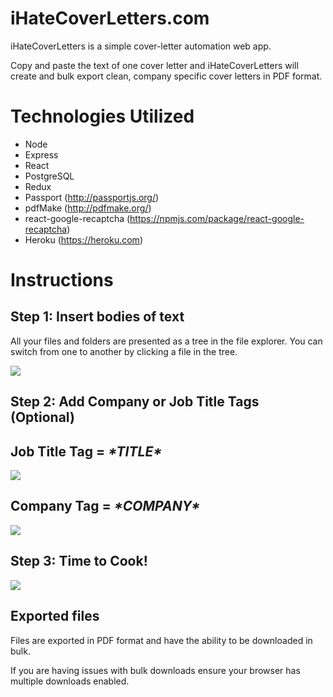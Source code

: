 # iHateCoverLetters.com

iHateCoverLetters is a simple cover-letter automation web app.

Copy and paste the text of one cover letter and iHateCoverLetters will create and bulk export clean, company specific cover letters in PDF format.

# Technologies Utilized

 - Node
 - Express
 - React
 - PostgreSQL
 - Redux
 - Passport (http://passportjs.org/)
 - pdfMake (http://pdfmake.org/)
 - react-google-recaptcha (https://npmjs.com/package/react-google-recaptcha)
 - Heroku (https://heroku.com)

# Instructions
## Step 1: Insert bodies of text

All your files and folders are presented as a tree in the file explorer. You can switch from one to another by clicking a file in the tree.

![](http://www.ihatecoverletters.com/static/media/InsertBody.6f759818.gif)
## Step 2: Add Company or Job Title Tags (Optional) 

## Job Title Tag = *&ast;TITLE&ast;*

![](http://www.ihatecoverletters.com/static/media/PositionTag.74321956.gif)

## Company Tag = *&ast;COMPANY&ast;*
![](http://www.ihatecoverletters.com/static/media/CompanyTag.ccfd8ce0.gif)

## Step 3: Time to Cook!

![](http://www.ihatecoverletters.com/static/media/TimeToCook.cf356310.gif)

## Exported files

Files are exported in PDF format and have the ability to be downloaded in bulk. 

If you are having issues with bulk downloads ensure your browser has multiple downloads enabled.
